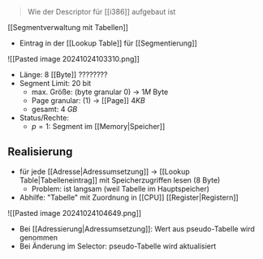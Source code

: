 > Wie der Descriptor für [[i386]] aufgebaut ist

[[Segmentverwaltung mit Tabellen]]
- Eintrag in der [[Lookup Table]] für [[Segmentierung]]

![[Pasted image 20241024103310.png]]


- Länge: $8$ [[Byte]] ????????
- Segment Limit: 20 bit
	- max. Größe: (byte granular $0$) -> $1M$ Byte
	- Page granular: ($1$) -> [[Page]] $4KB$ 
	- gesamt: $4\ GB$
- Status/Rechte:
	- $p = 1$: Segment im [[Memory|Speicher]]

## Realisierung
- für jede [[Adresse|Adressumsetzung]] -> [[Lookup Table|Tabelleneintrag]] mit Speicherzugriffen lesen ($8$ Byte)
	- Problem: ist langsam (weil Tabelle im Hauptspeicher)
- Abhilfe: "Tabelle" mit Zuordnung in [[CPU]] [[Register|Registern]] 



![[Pasted image 20241024104649.png]]
- Bei [[Adressierung|Adressumsetzung]]: Wert aus pseudo-Tabelle wird genommen
- Bei Änderung im Selector: pseudo-Tabelle wird aktualisiert